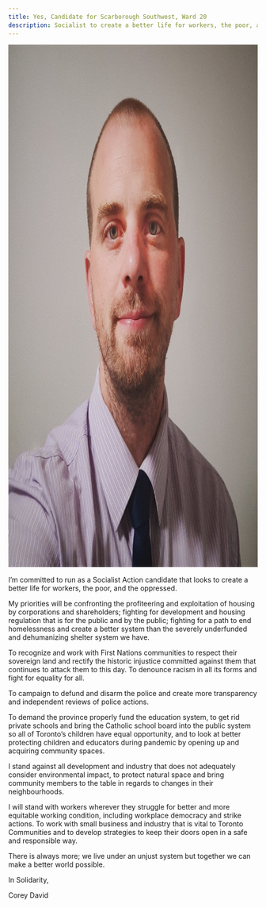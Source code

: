 ```yaml
---
title: Yes, Candidate for Scarborough Southwest, Ward 20
description: Socialist to create a better life for workers, the poor, and the oppressed
---
```


<img
    src="./../img/candidate-corey-david.jpg"
    alt="Municipal Socialist Alliance Candidate for Scarborough Southwest, Ward 20"
    width="1080"
    height="1053"
  />

I’m committed to run as a Socialist Action candidate that looks to create a better life for workers, the poor, and the oppressed.

My priorities will be confronting the profiteering and exploitation of housing by corporations and shareholders; fighting for development and housing regulation that is for the public and by the public; fighting for a path to end homelessness and create a better system than the severely underfunded and dehumanizing shelter system we have.

To recognize and work with First Nations communities to respect their sovereign land and rectify the historic injustice committed against them that continues to attack them to this day. To denounce racism in all its forms and fight for equality for all.

To campaign to defund and disarm the police and create more transparency and independent reviews of police actions.

To demand the province properly fund the education system, to get rid private schools and bring the Catholic school board into the public system so all of Toronto’s children have equal opportunity, and to look at better protecting children and educators during pandemic by opening up and acquiring community spaces.

I stand against all development and industry that does not adequately consider environmental impact, to protect natural space and bring community members to the table in regards to changes in their neighbourhoods.

I will stand with workers wherever they struggle for better and more equitable working condition, including workplace democracy and strike actions. To work with small business and industry that is vital to Toronto Communities and to develop strategies to keep their doors open in a safe and responsible way.

There is always more; we live under an unjust system but together we can make a better world possible.

In Solidarity,

Corey David
